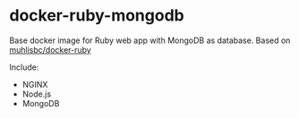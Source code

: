 # docker-ruby-mongodb
Base docker image for Ruby web app with MongoDB as database. Based on [muhlisbc/docker-ruby](https://hub.docker.com/r/muhlisbc/docker-ruby/)

Include:
* NGINX
* Node.js
* MongoDB
